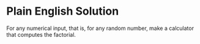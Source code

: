 # Plain English Solution
For any numerical input, that is, for any random number,
make a calculator that computes the factorial.